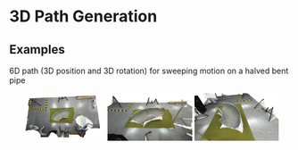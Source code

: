 # 3D Path Generation
## Examples

6D path (3D position and 3D rotation) for sweeping motion on a halved bent pipe

<div align="center">
  <img src="./readmeImages/pcd1.png" alt="image" style="width:30%;"> 
  <img src="./readmeImages/pcd2.png" alt="image" style="width:30%;"> 
  <img src="./readmeImages/pcd3.png" alt="image" style="width:30%;"> 
</div>
